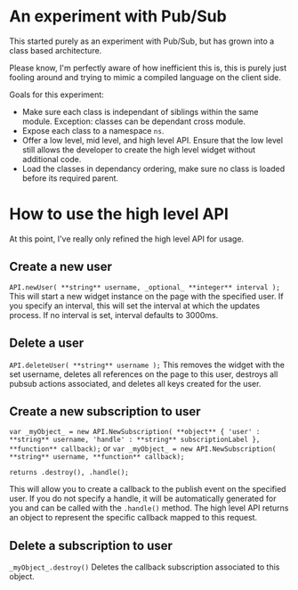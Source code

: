 # An experiment with Pub/Sub

This started purely as an experiment with Pub/Sub, but has grown into a class based architecture.

Please know, I'm perfectly aware of how inefficient this is, this is purely just fooling around and trying to mimic a compiled language on the client side.

Goals for this experiment:
  * Make sure each class is independant of siblings within the same module. 
    Exception: classes can be dependant cross module.
  * Expose each class to a namespace `ns`.
  * Offer a low level, mid level, and high level API. Ensure that the low level still allows the developer to create the high level widget without additional code.
  * Load the classes in dependancy ordering, make sure no class is loaded before its required parent.

# How to use the high level API

At this point, I've really only refined the high level API for usage.

## Create a new user

`API.newUser( **string** username, _optional_ **integer** interval );`
This will start a new widget instance on the page with the specified user. If you specify an interval, this will set the interval at which the updates process.
If no interval is set, interval defaults to 3000ms.

## Delete a user

`API.deleteUser( **string** username );`
This removes the widget with the set username, deletes all references on the page to this user, destroys all pubsub actions associated, and deletes all keys created for the user.

## Create a new subscription to user

`var _myObject_ = new API.NewSubscription( **object** { 'user' : **string** username, 'handle' : **string** subscriptionLabel }, **function** callback);`
or
`var _myObject_ = new API.NewSubscription( **string** username, **function** callback);`

`returns .destroy(), .handle();`

This will allow you to create a callback to the publish event on the specified user. If you do not specify a handle, it will be automatically generated for you and can be called with the `.handle()` method.
The high level API returns an object to represent the specific callback mapped to this request.

## Delete a subscription to user

`_myObject_.destroy()`
Deletes the callback subscription associated to this object.